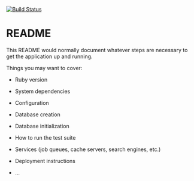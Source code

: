 [![Build Status](https://travis-ci.org/tenzan/kgnt.svg?branch=master)](https://travis-ci.org/tenzan/kgnt)

# README

This README would normally document whatever steps are necessary to get the
application up and running.

Things you may want to cover:

* Ruby version

* System dependencies

* Configuration

* Database creation

* Database initialization

* How to run the test suite

* Services (job queues, cache servers, search engines, etc.)

* Deployment instructions

* ...
